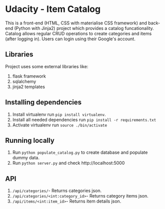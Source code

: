 Udacity - Item Catalog
============

This is a front-end (HTML, CSS with materialise CSS framework) and back-end (Python with Jinja2) project which provides a catalog funcationality.
Catalog allows regular CRUD operations to create categories and items (after logging in).
Users can login using their Google's account.

## Libraries
Project uses some external libraries like:
1. flask framework
2. sqlalchemy
3. jinja2 templates

## Installing dependencies
1. Install virtualenv run ```pip install virtualenv```.
2. Install all needed dependencies run ```pip install -r requirements.txt```
3. Activate virtualenv run ```source ./bin/activate```

## Running locally
1. Run `python populate_catalog.py` to create database and populate dummy data.
3. Run `python server.py` and check http://localhost:5000

## API
1. `/api/categories/`- Returns categories json.
2. `/api/categories/<int:category_id>`- Returns category items json.
3. `/api/items/<int:item_id>`- Returns item details json.

